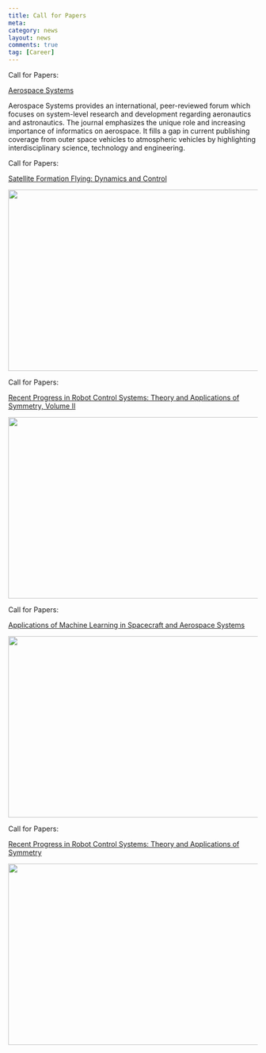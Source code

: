 ```yaml
---
title: Call for Papers
meta: 
category: news
layout: news
comments: true
tag: [Career]
---
```

Call for Papers: 

[Aerospace Systems](https://www.springer.com/journal/42401/aims-and-scope)

Aerospace Systems provides an international, peer-reviewed forum which focuses on system-level research and development regarding aeronautics and astronautics. The journal emphasizes the unique role and increasing importance of informatics on aerospace. It fills a gap in current publishing coverage from outer space vehicles to atmospheric vehicles by highlighting interdisciplinary science, technology and engineering.   



Call for Papers: 

[Satellite Formation Flying: Dynamics and Control](https://www.mdpi.com/journal/aerospace/special_issues/U81MBDN1BK)

<img src="{{site.url}}/images/posts/AerospaceSI.png " alt="" width="640" height="366" title="" align="" />


Call for Papers: 

[Recent Progress in Robot Control Systems: Theory and Applications of Symmetry, Volume II](https://www.mdpi.com/journal/symmetry/special_issues/Z28KR0YVB3)

<img src="{{site.url}}/images/posts/SI3.png " alt="" width="640" height="366" title="" align="" />

Call for Papers: 

[Applications of Machine Learning in Spacecraft and Aerospace Systems](https://www.mdpi.com/journal/mathematics/special_issues/09O2330789)

<img src="{{site.url}}/images/posts/SI2.png " alt="" width="640" height="366" title="" align="" />

Call for Papers: 

[Recent Progress in Robot Control Systems: Theory and Applications of Symmetry](https://www.mdpi.com/journal/symmetry/special_issues/Recent_Progress_Robot_Control_Systems_Theory_Applications)

<img src="{{site.url}}/images/posts/SI1.png " alt="" width="640" height="366" title="" align="" />




